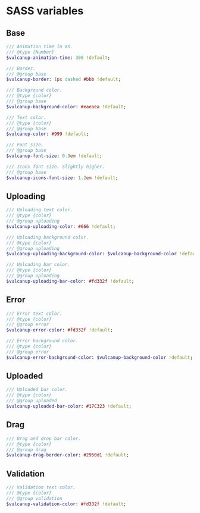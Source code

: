 # SASS variables

## Base

```sass
/// Animation time in ms.
/// @type {Number}
$vulcanup-animation-time: 300 !default;
```

```sass
/// Border.
/// @group base
$vulcanup-border: 1px dashed #bbb !default;
```

```sass
/// Background color.
/// @type {color}
/// @group base
$vulcanup-background-color: #eaeaea !default;
```

```sass
/// Text color.
/// @type {color}
/// @group base
$vulcanup-color: #999 !default;
```

```sass
/// Font size.
/// @group base
$vulcanup-font-size: 0.9em !default;
```

```sass
/// Icons font size. Slightly higher.
/// @group base
$vulcanup-icons-font-size: 1.2em !default;
```

## Uploading

```sass
/// Uploading text color.
/// @type {color}
/// @group uploading
$vulcanup-uploading-color: #666 !default;
```

```sass
/// Uploading background color.
/// @type {color}
/// @group uploading
$vulcanup-uploading-background-color: $vulcanup-background-color !default;
```

```sass
/// Uploading bar color.
/// @type {color}
/// @group uploading
$vulcanup-uploading-bar-color: #fd332f !default;
```

## Error

```sass
/// Error text color.
/// @type {color}
/// @group error
$vulcanup-error-color: #fd332f !default;
```

```sass
/// Error background color.
/// @type {color}
/// @group error
$vulcanup-error-background-color: $vulcanup-background-color !default;
```

## Uploaded

```sass
/// Uploaded bar color.
/// @type {color}
/// @group uploaded
$vulcanup-uploaded-bar-color: #17C323 !default;
```

## Drag

```sass
/// Drag and drop bar color.
/// @type {color}
/// @group drag
$vulcanup-drag-border-color: #2950d1 !default;
```

## Validation

```sass
/// Validation text color.
/// @type {color}
/// @group validation
$vulcanup-validation-color: #fd332f !default;
```
